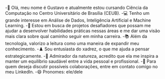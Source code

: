 -👋 Olá, meu nome é Gustavo e atualmente estou cursando Ciência da Computação no Centro Universitário de Brasília (CEUB).
-💻 Tenho um grande interesse em Análise de Dados, Inteligência Artificial e Machine Learning.
-🚀 Estou em busca de projetos desafiadores que possam me ajudar a desenvolver habilidades práticas nessas áreas e me dar uma visão mais clara sobre qual caminho seguir em minha carreira.
-📚 Além da tecnologia, valorizo a leitura como uma maneira de expandir meu conhecimento.
-♟️ Sou entusiasta do xadrez, o que me ajuda a pensar estrategicamente.
-🌿 Admirador da natureza, acredito que ela me inspira a manter um equilíbrio saudável entre a vida pessoal e profissional.
-💬 Para quem deseja discutir possíveis colaborações, entre em contato comigo no meu LinkedIn.
-😄 Pronomes: ele/dele
